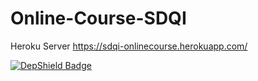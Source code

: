 # Online-Course-SDQI

Heroku Server
https://sdqi-onlinecourse.herokuapp.com/


[![DepShield Badge](https://depshield.sonatype.org/badges/swathir1102/example/depshield.svg)](https://depshield.github.io)
